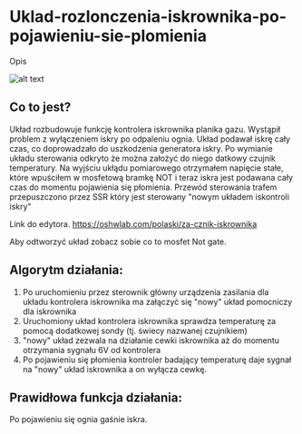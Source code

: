 # Uklad-rozlonczenia-iskrownika-po-pojawieniu-sie-plomienia
Opis

![alt text](https://github.com/MarcinanBarbarzynca/Uklad-rozlonczenia-iskrownika-po-pojawieniu-sie-plomienia/blob/main/IMG_20210826_142713.jpg)

## Co to jest?
Układ rozbudowuje funkcję kontrolera iskrownika planika gazu. Wystąpił problem z wyłączeniem iskry po odpaleniu ognia. Układ podawał iskrę cały czas, co doprowadzało do uszkodzenia generatora iskry. Po wymianie układu sterowania odkryto że można założyć do niego datkowy czujnik temperatury. Na wyjściu ukłądu pomiarowego otrzymałem napięcie stałe, które wpuściłem w mosfetową bramkę NOT i teraz iskra jest podawana cały czas do momentu pojawienia się płomienia. Przewód sterowania trafem przepuszczono przez SSR który jest sterowany "nowym układem iskontroli iskry"

Link do edytora. 
https://oshwlab.com/polaski/za-cznik-iskrownika

Aby odtworzyć układ zobacz sobie co to mosfet Not gate.

## Algorytm działania:
1. Po uruchomieniu przez sterownik główny urządzenia zasilania dla układu kontrolera iskrownika ma załączyć się "nowy" układ pomocniczy dla iskrownika
2. Uruchomiony układ kontrolera iskrownika sprawdza temperaturę za pomocą dodatkowej sondy (tj. świecy nazwanej czujnikiem)
3. "nowy" układ zezwala na działanie cewki iskrownika aż do momentu otrzymania sygnału 6V od kontrolera
4. Po pojawieniu się płomienia kontroler badający temperaturę daje sygnał na "nowy" układ iskrownika a on wyłącza cewkę. 

## Prawidłowa funkcja działania:
Po pojawieniu się ognia gaśnie iskra.


